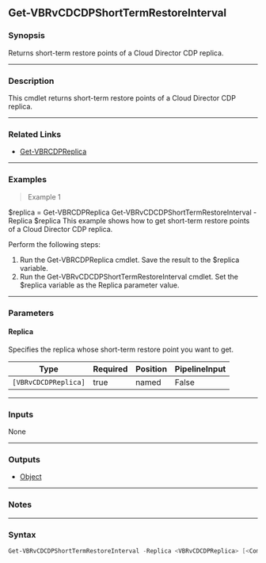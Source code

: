 Get-VBRvCDCDPShortTermRestoreInterval
-------------------------------------

### Synopsis
Returns short-term restore points of a Cloud Director CDP replica.

---

### Description

This cmdlet returns short-term restore points of a Cloud Director CDP replica.

---

### Related Links
* [Get-VBRCDPReplica](Get-VBRCDPReplica)

---

### Examples
> Example 1

$replica = Get-VBRCDPReplica
Get-VBRvCDCDPShortTermRestoreInterval -Replica $replica
This example shows how to get short-term restore points of a Cloud Director CDP replica.

Perform the following steps:
1. Run the Get-VBRCDPReplica cmdlet. Save the result to the $replica variable.
2. Run the Get-VBRvCDCDPShortTermRestoreInterval cmdlet. Set the $replica variable as the Replica parameter value.

---

### Parameters
#### **Replica**
Specifies the replica whose short-term restore point you want to get.

|Type                |Required|Position|PipelineInput|
|--------------------|--------|--------|-------------|
|`[VBRvCDCDPReplica]`|true    |named   |False        |

---

### Inputs
None

---

### Outputs
* [Object](https://learn.microsoft.com/en-us/dotnet/api/System.Object)

---

### Notes

---

### Syntax
```PowerShell
Get-VBRvCDCDPShortTermRestoreInterval -Replica <VBRvCDCDPReplica> [<CommonParameters>]
```
